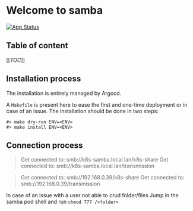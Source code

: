 # Welcome to samba

[![App Status](https://argocd-internal.spirit-dev.net/api/badge?name=samba-turingpi&revision=true&showAppName=true)](https://argocd-internal.spirit-dev.net/applications/samba-turingpi)

## Table of content

[[_TOC_]]

## Installation process

The installation is entirely managed by Argocd.

A `Makefile` is present here to ease the first and one-time deployment or in case of an issue.
The installation should be done in two steps:

```shell
#> make dry-run ENV=<ENV>
#> make install ENV=<ENV>
```

## Connection process

> Get connected to: smb://k8s-samba.local.lan/k8s-share
> Get connected to: smb://k8s-samba.local.lan/transmission

> Get connected to: smb://192.168.0.39/k8s-share
> Get connected to: smb://192.168.0.39/transmission

In case of an issue with a user not able to crud folder/files
Jump in the samba pod shell and run `chmod 777 /<folder>`

